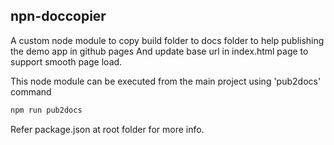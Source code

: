 ## npn-doccopier 
A custom node module to copy build folder to docs folder to help publishing the demo app in github pages
And update base url in index.html page to support smooth page load.

This node module can be executed from the main project using 'pub2docs' command

```sh
npm run pub2docs
```

Refer package.json at root folder for more info.
